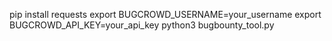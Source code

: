 pip install requests
export BUGCROWD_USERNAME=your_username
export BUGCROWD_API_KEY=your_api_key
python3 bugbounty_tool.py

